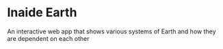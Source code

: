 # Inaide Earth

An interactive web app that shows various systems of Earth and how they are dependent on each other  
